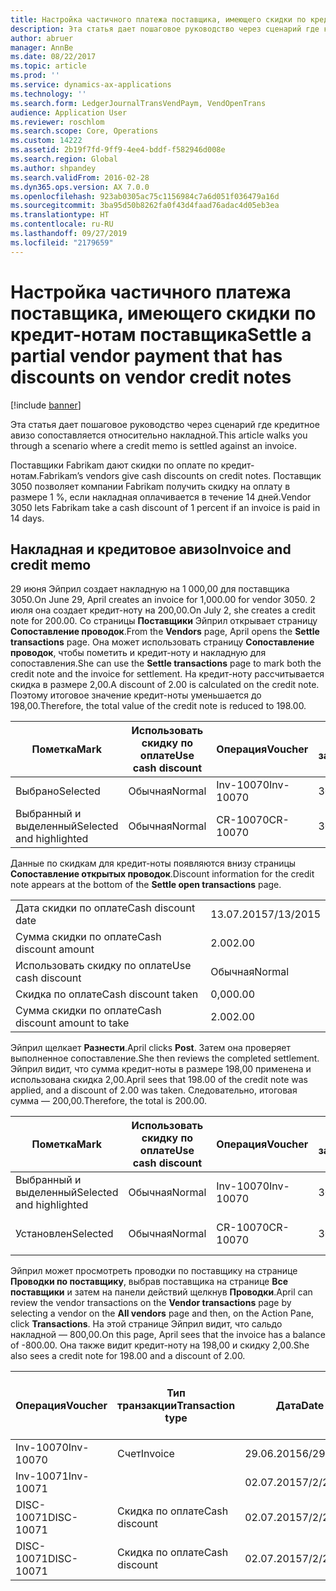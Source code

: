 ```yaml
---
title: Настройка частичного платежа поставщика, имеющего скидки по кредит-нотам поставщика
description: Эта статья дает пошаговое руководство через сценарий где кредитное авизо сопоставляется относительно накладной.
author: abruer
manager: AnnBe
ms.date: 08/22/2017
ms.topic: article
ms.prod: ''
ms.service: dynamics-ax-applications
ms.technology: ''
ms.search.form: LedgerJournalTransVendPaym, VendOpenTrans
audience: Application User
ms.reviewer: roschlom
ms.search.scope: Core, Operations
ms.custom: 14222
ms.assetid: 2b19f7fd-9ff9-4ee4-bddf-f582946d008e
ms.search.region: Global
ms.author: shpandey
ms.search.validFrom: 2016-02-28
ms.dyn365.ops.version: AX 7.0.0
ms.openlocfilehash: 923ab0305ac75c1156984c7a6d051f036479a16d
ms.sourcegitcommit: 3ba95d50b8262fa0f43d4faad76adac4d05eb3ea
ms.translationtype: HT
ms.contentlocale: ru-RU
ms.lasthandoff: 09/27/2019
ms.locfileid: "2179659"
---
```

# <a name="settle-a-partial-vendor-payment-that-has-discounts-on-vendor-credit-notes"></a><span data-ttu-id="dfdfc-103">Настройка частичного платежа поставщика, имеющего скидки по кредит-нотам поставщика</span><span class="sxs-lookup"><span data-stu-id="dfdfc-103">Settle a partial vendor payment that has discounts on vendor credit notes</span></span>

[!include [banner](../includes/banner.md)]

<span data-ttu-id="dfdfc-104">Эта статья дает пошаговое руководство через сценарий где кредитное авизо сопоставляется относительно накладной.</span><span class="sxs-lookup"><span data-stu-id="dfdfc-104">This article walks you through a scenario where a credit memo is settled against an invoice.</span></span>

<span data-ttu-id="dfdfc-105">Поставщики Fabrikam дают скидки по оплате по кредит-нотам.</span><span class="sxs-lookup"><span data-stu-id="dfdfc-105">Fabrikam’s vendors give cash discounts on credit notes.</span></span> <span data-ttu-id="dfdfc-106">Поставщик 3050 позволяет компании Fabrikam получить скидку на оплату в размере 1 %, если накладная оплачивается в течение 14 дней.</span><span class="sxs-lookup"><span data-stu-id="dfdfc-106">Vendor 3050 lets Fabrikam take a cash discount of 1 percent if an invoice is paid in 14 days.</span></span>

## <a name="invoice-and-credit-memo"></a><span data-ttu-id="dfdfc-107">Накладная и кредитовое авизо</span><span class="sxs-lookup"><span data-stu-id="dfdfc-107">Invoice and credit memo</span></span>
<span data-ttu-id="dfdfc-108">29 июня Эйприл создает накладную на 1 000,00 для поставщика 3050.</span><span class="sxs-lookup"><span data-stu-id="dfdfc-108">On June 29, April creates an invoice for 1,000.00 for vendor 3050.</span></span> <span data-ttu-id="dfdfc-109">2 июля она создает кредит-ноту на 200,00.</span><span class="sxs-lookup"><span data-stu-id="dfdfc-109">On July 2, she creates a credit note for 200.00.</span></span> <span data-ttu-id="dfdfc-110">Со страницы **Поставщики** Эйприл открывает страницу **Сопоставление проводок**.</span><span class="sxs-lookup"><span data-stu-id="dfdfc-110">From the **Vendors** page, April opens the **Settle transactions** page.</span></span> <span data-ttu-id="dfdfc-111">Она может использовать страницу **Сопоставление проводок**, чтобы пометить и кредит-ноту и накладную для сопоставления.</span><span class="sxs-lookup"><span data-stu-id="dfdfc-111">She can use the **Settle transactions** page to mark both the credit note and the invoice for settlement.</span></span> <span data-ttu-id="dfdfc-112">На кредит-ноту рассчитывается скидка в размере 2,00.</span><span class="sxs-lookup"><span data-stu-id="dfdfc-112">A discount of 2.00 is calculated on the credit note.</span></span> <span data-ttu-id="dfdfc-113">Поэтому итоговое значение кредит-ноты уменьшается до 198,00.</span><span class="sxs-lookup"><span data-stu-id="dfdfc-113">Therefore, the total value of the credit note is reduced to 198.00.</span></span>

| <span data-ttu-id="dfdfc-114">Пометка</span><span class="sxs-lookup"><span data-stu-id="dfdfc-114">Mark</span></span>                     | <span data-ttu-id="dfdfc-115">Использовать скидку по оплате</span><span class="sxs-lookup"><span data-stu-id="dfdfc-115">Use cash discount</span></span> | <span data-ttu-id="dfdfc-116">Операция</span><span class="sxs-lookup"><span data-stu-id="dfdfc-116">Voucher</span></span>   | <span data-ttu-id="dfdfc-117">Учетная запись</span><span class="sxs-lookup"><span data-stu-id="dfdfc-117">Account</span></span> | <span data-ttu-id="dfdfc-118">Дата</span><span class="sxs-lookup"><span data-stu-id="dfdfc-118">Date</span></span>      | <span data-ttu-id="dfdfc-119">Срок выполнения</span><span class="sxs-lookup"><span data-stu-id="dfdfc-119">Due date</span></span>  | <span data-ttu-id="dfdfc-120">Счет</span><span class="sxs-lookup"><span data-stu-id="dfdfc-120">Invoice</span></span> | <span data-ttu-id="dfdfc-121">Сумма в валюте проводки</span><span class="sxs-lookup"><span data-stu-id="dfdfc-121">Amount in transaction currency</span></span> | <span data-ttu-id="dfdfc-122">Валютное</span><span class="sxs-lookup"><span data-stu-id="dfdfc-122">Currency</span></span> | <span data-ttu-id="dfdfc-123">Сумма сопоставления</span><span class="sxs-lookup"><span data-stu-id="dfdfc-123">Amount to settle</span></span> |
|--------------------------|-------------------|-----------|---------|-----------|-----------|---------|--------------------------------|----------|------------------|
| <span data-ttu-id="dfdfc-124">Выбрано</span><span class="sxs-lookup"><span data-stu-id="dfdfc-124">Selected</span></span>                 | <span data-ttu-id="dfdfc-125">Обычная</span><span class="sxs-lookup"><span data-stu-id="dfdfc-125">Normal</span></span>            | <span data-ttu-id="dfdfc-126">Inv-10070</span><span class="sxs-lookup"><span data-stu-id="dfdfc-126">Inv-10070</span></span> | <span data-ttu-id="dfdfc-127">3050</span><span class="sxs-lookup"><span data-stu-id="dfdfc-127">3050</span></span>    | <span data-ttu-id="dfdfc-128">29.06.2015</span><span class="sxs-lookup"><span data-stu-id="dfdfc-128">6/29/2015</span></span> | <span data-ttu-id="dfdfc-129">29.07.2015</span><span class="sxs-lookup"><span data-stu-id="dfdfc-129">7/29/2015</span></span> | <span data-ttu-id="dfdfc-130">10070</span><span class="sxs-lookup"><span data-stu-id="dfdfc-130">10070</span></span>   | <span data-ttu-id="dfdfc-131">-1 000,00</span><span class="sxs-lookup"><span data-stu-id="dfdfc-131">-1,000.00</span></span>                      | <span data-ttu-id="dfdfc-132">американский доллар</span><span class="sxs-lookup"><span data-stu-id="dfdfc-132">USD</span></span>      | <span data-ttu-id="dfdfc-133">-990,00</span><span class="sxs-lookup"><span data-stu-id="dfdfc-133">-990.00</span></span>          |
| <span data-ttu-id="dfdfc-134">Выбранный и выделенный</span><span class="sxs-lookup"><span data-stu-id="dfdfc-134">Selected and highlighted</span></span> | <span data-ttu-id="dfdfc-135">Обычная</span><span class="sxs-lookup"><span data-stu-id="dfdfc-135">Normal</span></span>            | <span data-ttu-id="dfdfc-136">CR-10070</span><span class="sxs-lookup"><span data-stu-id="dfdfc-136">CR-10070</span></span>  | <span data-ttu-id="dfdfc-137">3050</span><span class="sxs-lookup"><span data-stu-id="dfdfc-137">3050</span></span>    | <span data-ttu-id="dfdfc-138">02.07.2015</span><span class="sxs-lookup"><span data-stu-id="dfdfc-138">7/2/2015</span></span>  | <span data-ttu-id="dfdfc-139">29.07.2015</span><span class="sxs-lookup"><span data-stu-id="dfdfc-139">7/29/2015</span></span> |         | <span data-ttu-id="dfdfc-140">200,00</span><span class="sxs-lookup"><span data-stu-id="dfdfc-140">200.00</span></span>                         | <span data-ttu-id="dfdfc-141">американский доллар</span><span class="sxs-lookup"><span data-stu-id="dfdfc-141">USD</span></span>      | <span data-ttu-id="dfdfc-142">198,00</span><span class="sxs-lookup"><span data-stu-id="dfdfc-142">198.00</span></span>           |

<span data-ttu-id="dfdfc-143">Данные по скидкам для кредит-ноты появляются внизу страницы **Сопоставление открытых проводок**.</span><span class="sxs-lookup"><span data-stu-id="dfdfc-143">Discount information for the credit note appears at the bottom of the **Settle open transactions** page.</span></span>

|                              |           |
|------------------------------|-----------|
| <span data-ttu-id="dfdfc-144">Дата скидки по оплате</span><span class="sxs-lookup"><span data-stu-id="dfdfc-144">Cash discount date</span></span>           | <span data-ttu-id="dfdfc-145">13.07.2015</span><span class="sxs-lookup"><span data-stu-id="dfdfc-145">7/13/2015</span></span> |
| <span data-ttu-id="dfdfc-146">Сумма скидки по оплате</span><span class="sxs-lookup"><span data-stu-id="dfdfc-146">Cash discount amount</span></span>         | <span data-ttu-id="dfdfc-147">2.00</span><span class="sxs-lookup"><span data-stu-id="dfdfc-147">2.00</span></span>      |
| <span data-ttu-id="dfdfc-148">Использовать скидку по оплате</span><span class="sxs-lookup"><span data-stu-id="dfdfc-148">Use cash discount</span></span>            | <span data-ttu-id="dfdfc-149">Обычная</span><span class="sxs-lookup"><span data-stu-id="dfdfc-149">Normal</span></span>    |
| <span data-ttu-id="dfdfc-150">Скидка по оплате</span><span class="sxs-lookup"><span data-stu-id="dfdfc-150">Cash discount taken</span></span>          | <span data-ttu-id="dfdfc-151">0,00</span><span class="sxs-lookup"><span data-stu-id="dfdfc-151">0.00</span></span>      |
| <span data-ttu-id="dfdfc-152">Сумма скидки по оплате</span><span class="sxs-lookup"><span data-stu-id="dfdfc-152">Cash discount amount to take</span></span> | <span data-ttu-id="dfdfc-153">2.00</span><span class="sxs-lookup"><span data-stu-id="dfdfc-153">2.00</span></span>      |

<span data-ttu-id="dfdfc-154">Эйприл щелкает **Разнести**.</span><span class="sxs-lookup"><span data-stu-id="dfdfc-154">April clicks **Post**.</span></span> <span data-ttu-id="dfdfc-155">Затем она проверяет выполненное сопоставление.</span><span class="sxs-lookup"><span data-stu-id="dfdfc-155">She then reviews the completed settlement.</span></span> <span data-ttu-id="dfdfc-156">Эйприл видит, что сумма кредит-ноты в размере 198,00 применена и использована скидка 2,00.</span><span class="sxs-lookup"><span data-stu-id="dfdfc-156">April sees that 198.00 of the credit note was applied, and a discount of 2.00 was taken.</span></span> <span data-ttu-id="dfdfc-157">Следовательно, итоговая сумма — 200,00.</span><span class="sxs-lookup"><span data-stu-id="dfdfc-157">Therefore, the total is 200.00.</span></span>

| <span data-ttu-id="dfdfc-158">Пометка</span><span class="sxs-lookup"><span data-stu-id="dfdfc-158">Mark</span></span>                     | <span data-ttu-id="dfdfc-159">Использовать скидку по оплате</span><span class="sxs-lookup"><span data-stu-id="dfdfc-159">Use cash discount</span></span> | <span data-ttu-id="dfdfc-160">Операция</span><span class="sxs-lookup"><span data-stu-id="dfdfc-160">Voucher</span></span>   | <span data-ttu-id="dfdfc-161">Учетная запись</span><span class="sxs-lookup"><span data-stu-id="dfdfc-161">Account</span></span> | <span data-ttu-id="dfdfc-162">Дата</span><span class="sxs-lookup"><span data-stu-id="dfdfc-162">Date</span></span>      | <span data-ttu-id="dfdfc-163">Срок выполнения</span><span class="sxs-lookup"><span data-stu-id="dfdfc-163">Due date</span></span>  | <span data-ttu-id="dfdfc-164">Счет</span><span class="sxs-lookup"><span data-stu-id="dfdfc-164">Invoice</span></span>  | <span data-ttu-id="dfdfc-165">Сумма в валюте проводки</span><span class="sxs-lookup"><span data-stu-id="dfdfc-165">Amount in transaction currency</span></span> | <span data-ttu-id="dfdfc-166">Валютное</span><span class="sxs-lookup"><span data-stu-id="dfdfc-166">Currency</span></span> | <span data-ttu-id="dfdfc-167">Сумма сопоставления</span><span class="sxs-lookup"><span data-stu-id="dfdfc-167">Amount to settle</span></span> |
|--------------------------|-------------------|-----------|---------|-----------|-----------|----------|--------------------------------|----------|------------------|
| <span data-ttu-id="dfdfc-168">Выбранный и выделенный</span><span class="sxs-lookup"><span data-stu-id="dfdfc-168">Selected and highlighted</span></span> | <span data-ttu-id="dfdfc-169">Обычная</span><span class="sxs-lookup"><span data-stu-id="dfdfc-169">Normal</span></span>            | <span data-ttu-id="dfdfc-170">Inv-10070</span><span class="sxs-lookup"><span data-stu-id="dfdfc-170">Inv-10070</span></span> | <span data-ttu-id="dfdfc-171">3050</span><span class="sxs-lookup"><span data-stu-id="dfdfc-171">3050</span></span>    | <span data-ttu-id="dfdfc-172">29.06.2015</span><span class="sxs-lookup"><span data-stu-id="dfdfc-172">6/29/2015</span></span> | <span data-ttu-id="dfdfc-173">29.07.2015</span><span class="sxs-lookup"><span data-stu-id="dfdfc-173">7/29/2015</span></span> | <span data-ttu-id="dfdfc-174">10070</span><span class="sxs-lookup"><span data-stu-id="dfdfc-174">10070</span></span>    | <span data-ttu-id="dfdfc-175">-1 000,00</span><span class="sxs-lookup"><span data-stu-id="dfdfc-175">-1,000.00</span></span>                      | <span data-ttu-id="dfdfc-176">американский доллар</span><span class="sxs-lookup"><span data-stu-id="dfdfc-176">USD</span></span>      | <span data-ttu-id="dfdfc-177">-200,00</span><span class="sxs-lookup"><span data-stu-id="dfdfc-177">-200.00</span></span>          |
| <span data-ttu-id="dfdfc-178">Установлен</span><span class="sxs-lookup"><span data-stu-id="dfdfc-178">Selected</span></span>                 | <span data-ttu-id="dfdfc-179">Обычная</span><span class="sxs-lookup"><span data-stu-id="dfdfc-179">Normal</span></span>            | <span data-ttu-id="dfdfc-180">CR-10070</span><span class="sxs-lookup"><span data-stu-id="dfdfc-180">CR-10070</span></span>  | <span data-ttu-id="dfdfc-181">3050</span><span class="sxs-lookup"><span data-stu-id="dfdfc-181">3050</span></span>    | <span data-ttu-id="dfdfc-182">02.07.2015</span><span class="sxs-lookup"><span data-stu-id="dfdfc-182">7/2/2015</span></span>  | <span data-ttu-id="dfdfc-183">29.07.2015</span><span class="sxs-lookup"><span data-stu-id="dfdfc-183">7/29/2015</span></span> | <span data-ttu-id="dfdfc-184">CR-10070</span><span class="sxs-lookup"><span data-stu-id="dfdfc-184">CR-10070</span></span> | <span data-ttu-id="dfdfc-185">200,00</span><span class="sxs-lookup"><span data-stu-id="dfdfc-185">200.00</span></span>                         | <span data-ttu-id="dfdfc-186">американский доллар</span><span class="sxs-lookup"><span data-stu-id="dfdfc-186">USD</span></span>      | <span data-ttu-id="dfdfc-187">198,00</span><span class="sxs-lookup"><span data-stu-id="dfdfc-187">198.00</span></span>           |

<span data-ttu-id="dfdfc-188">Эйприл может просмотреть проводки по поставщику на странице **Проводки по поставщику**, выбрав поставщика на странице **Все поставщики** и затем на панели действий щелкнув **Проводки**.</span><span class="sxs-lookup"><span data-stu-id="dfdfc-188">April can review the vendor transactions on the **Vendor transactions** page by selecting a vendor on the **All vendors** page and then, on the Action Pane, click **Transactions**.</span></span> <span data-ttu-id="dfdfc-189">На этой странице Эйприл видит, что сальдо накладной — 800,00.</span><span class="sxs-lookup"><span data-stu-id="dfdfc-189">On this page, April sees that the invoice has a balance of -800.00.</span></span> <span data-ttu-id="dfdfc-190">Она также видит кредит-ноту на 198,00 и скидку 2,00.</span><span class="sxs-lookup"><span data-stu-id="dfdfc-190">She also sees a credit note for 198.00 and a discount of 2.00.</span></span>

| <span data-ttu-id="dfdfc-191">Операция</span><span class="sxs-lookup"><span data-stu-id="dfdfc-191">Voucher</span></span>    | <span data-ttu-id="dfdfc-192">Тип транзакции</span><span class="sxs-lookup"><span data-stu-id="dfdfc-192">Transaction type</span></span> | <span data-ttu-id="dfdfc-193">Дата</span><span class="sxs-lookup"><span data-stu-id="dfdfc-193">Date</span></span>      | <span data-ttu-id="dfdfc-194">Счет</span><span class="sxs-lookup"><span data-stu-id="dfdfc-194">Invoice</span></span> | <span data-ttu-id="dfdfc-195">Дебетовая сумма в валюте проводки</span><span class="sxs-lookup"><span data-stu-id="dfdfc-195">Amount in transaction currency debit</span></span> | <span data-ttu-id="dfdfc-196">Сумма кредита в валюте проводки</span><span class="sxs-lookup"><span data-stu-id="dfdfc-196">Amount in transaction currency credit</span></span> | <span data-ttu-id="dfdfc-197">Сальдо</span><span class="sxs-lookup"><span data-stu-id="dfdfc-197">Balance</span></span> | <span data-ttu-id="dfdfc-198">Валютное</span><span class="sxs-lookup"><span data-stu-id="dfdfc-198">Currency</span></span> |
|------------|------------------|-----------|---------|--------------------------------------|---------------------------------------|---------|----------|
| <span data-ttu-id="dfdfc-199">Inv-10070</span><span class="sxs-lookup"><span data-stu-id="dfdfc-199">Inv-10070</span></span>  | <span data-ttu-id="dfdfc-200">Счет</span><span class="sxs-lookup"><span data-stu-id="dfdfc-200">Invoice</span></span>          | <span data-ttu-id="dfdfc-201">29.06.2015</span><span class="sxs-lookup"><span data-stu-id="dfdfc-201">6/29/2015</span></span> | <span data-ttu-id="dfdfc-202">10070</span><span class="sxs-lookup"><span data-stu-id="dfdfc-202">10070</span></span>   |                                      | <span data-ttu-id="dfdfc-203">1 000,00</span><span class="sxs-lookup"><span data-stu-id="dfdfc-203">1,000.00</span></span>                              | <span data-ttu-id="dfdfc-204">–800,00</span><span class="sxs-lookup"><span data-stu-id="dfdfc-204">-800.00</span></span> | <span data-ttu-id="dfdfc-205">американский доллар</span><span class="sxs-lookup"><span data-stu-id="dfdfc-205">USD</span></span>      |
| <span data-ttu-id="dfdfc-206">Inv-10071</span><span class="sxs-lookup"><span data-stu-id="dfdfc-206">Inv-10071</span></span>  |                  | <span data-ttu-id="dfdfc-207">02.07.2015</span><span class="sxs-lookup"><span data-stu-id="dfdfc-207">7/2/2015</span></span>  | <span data-ttu-id="dfdfc-208">CR10071</span><span class="sxs-lookup"><span data-stu-id="dfdfc-208">CR10071</span></span> | <span data-ttu-id="dfdfc-209">200,00</span><span class="sxs-lookup"><span data-stu-id="dfdfc-209">200.00</span></span>                               |                                       | <span data-ttu-id="dfdfc-210">0,00</span><span class="sxs-lookup"><span data-stu-id="dfdfc-210">0.00</span></span>    | <span data-ttu-id="dfdfc-211">американский доллар</span><span class="sxs-lookup"><span data-stu-id="dfdfc-211">USD</span></span>      |
| <span data-ttu-id="dfdfc-212">DISC-10071</span><span class="sxs-lookup"><span data-stu-id="dfdfc-212">DISC-10071</span></span> |  <span data-ttu-id="dfdfc-213">Скидка по оплате</span><span class="sxs-lookup"><span data-stu-id="dfdfc-213">Cash discount</span></span>   | <span data-ttu-id="dfdfc-214">02.07.2015</span><span class="sxs-lookup"><span data-stu-id="dfdfc-214">7/2/2015</span></span>  |         | <span data-ttu-id="dfdfc-215">2.00</span><span class="sxs-lookup"><span data-stu-id="dfdfc-215">2.00</span></span>                                 |                                       | <span data-ttu-id="dfdfc-216">0,00</span><span class="sxs-lookup"><span data-stu-id="dfdfc-216">0.00</span></span>    | <span data-ttu-id="dfdfc-217">американский доллар</span><span class="sxs-lookup"><span data-stu-id="dfdfc-217">USD</span></span>      |
| <span data-ttu-id="dfdfc-218">DISC-10071</span><span class="sxs-lookup"><span data-stu-id="dfdfc-218">DISC-10071</span></span> |  <span data-ttu-id="dfdfc-219">Скидка по оплате</span><span class="sxs-lookup"><span data-stu-id="dfdfc-219">Cash discount</span></span>   | <span data-ttu-id="dfdfc-220">02.07.2015</span><span class="sxs-lookup"><span data-stu-id="dfdfc-220">7/2/2015</span></span>  |         |                                      | <span data-ttu-id="dfdfc-221">2.00</span><span class="sxs-lookup"><span data-stu-id="dfdfc-221">2.00</span></span>                                  | <span data-ttu-id="dfdfc-222">0,00</span><span class="sxs-lookup"><span data-stu-id="dfdfc-222">0.00</span></span>    | <span data-ttu-id="dfdfc-223">американский доллар</span><span class="sxs-lookup"><span data-stu-id="dfdfc-223">USD</span></span>      |





